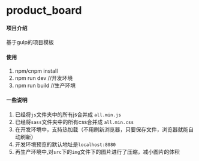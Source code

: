 # product_board

#### 项目介绍
基于gulp的项目模板

#### 使用
1. npm/cnpm install 
2. npm run dev  //开发环境
3. npm run build //生产环境

#### 一些说明
1. 已经将`js`文件夹中的所有js合并成 `all.min.js`
2. 已经将`sass`文件夹中的所有css合并成 `all.min.css`
3. 在开发环境中，支持热加载（不用刷新浏览器，只要保存文件，浏览器就能自动刷新）
4. 开发环境预览的默认地址是`localhost:8080`
5. 再生产环境中,对`src`下的`img`文件下的图片进行了压缩，减小图片的体积

